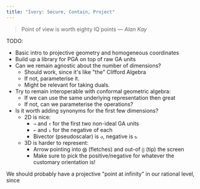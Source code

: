 ```yaml
---
title: "Ivory: Secure, Contain, Project"
---
```


> Point of view is worth eighty IQ points
— <cite>Alan Kay</cite>

TODO:
 - Basic intro to projective geometry and homogeneous coordinates
 - Build up a library for PGA on top of raw GA units
 - Can we remain agnostic about the number of dimensions?
   - Should work, since it's like "the" Clifford Algebra
   - If not, parameterise it.
   - Might be relevant for taking duals.
 - Try to remain interoperable with conformal geometric algebra:
   - If we can use the same underlying representation then great
   - If not, can we parameterise the operations?
 - Is it worth adding synonyms for the first few dimensions?
   - 2D is nice:
     - `→` and `↑` for the first two non-ideal GA units
     - `←` and `↓` for the negative of each
     - Bivector (pseudoscalar) is `↺`, negative is `↻`
   - 3D is harder to represent:
     - Arrow pointing into `⨂` (fletches) and out-of `⨀` (tip) the screen
     - Make sure to pick the positive/negative for whatever the customary
       orientation is!

We should probably have a projective "point at infinity" in our rational level,
since
